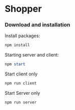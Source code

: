 # Shopper


### Download and installation

Install packages:

```powershell
npm install
```

Starting server and client:

```powershell
npm start
```

Start client only

```powershell
npm run client
```

Start Server only

```powershell
npm run server
```